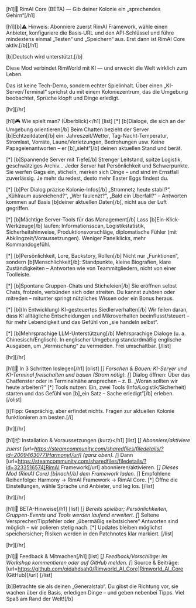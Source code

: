 [h1]🧠 RimAI Core (BETA) — Gib deiner Kolonie ein „sprechendes Gehirn“[/h1]

[h1][b]⚠ Hinweis: Abonniere zuerst RimAI Framework, wähle einen Anbieter, konfiguriere die Basis‑URL und den API‑Schlüssel und führe mindestens einmal „Testen“ und „Speichern“ aus. Erst dann ist RimAI Core aktiv.[/b][/h1]

[b]Deutsch wird unterstützt.[/b]

Diese Mod verbindet RimWorld mit KI — und erweckt die Welt wirklich zum Leben.
 
Das ist keine Tech-Demo, sondern echter Spielinhalt. Über einen „KI-Server/Terminal“ sprichst du mit einem Koloniezentrum, das die Umgebung beobachtet, Sprüche klopft und Dinge erledigt.

[hr][/hr]

[h1]🎮 Wie spielt man? (Überblick)</h1]
[list]
[*] [b]Dialoge, die sich an der Umgebung orientieren[/b]
	Beim Chatten bezieht der Server [b]Echtzeitdaten[/b] ein: Jahreszeit/Wetter, Tag-Nacht-Temperatur, Stromlast, Vorräte, Laune/Verletzungen, Bedrohungen usw. Keine Papageienantworten – er [b]„sieht“[/b] deinen aktuellen Stand und berät.

[*] [b]Spannende Server mit Tiefe[/b]
	Strenger Leitstand, spitze Logistik, geschwätziges Archiv… Jeder Server hat Persönlichkeit und Schwerpunkte. Sie werfen Gags ein, sticheln, merken sich Dinge – und sind im Ernstfall zuverlässig. Je mehr du redest, desto mehr Easter Eggs findest du.

[*] [b]Per Dialog präzise Kolonie-Infos[/b]
	„Stromnetz heute stabil?“, „Kühlraum ausreichend?“, „Wer faulenzt?“, „Bald ein Überfall?“ – Antworten kommen auf Basis [b]deiner aktuellen Daten[/b], nicht aus der Luft gegriffen.

[*] [b]Mächtige Server-Tools für das Management[/b]
	Lass [b]Ein-Klick-Werkzeuge[/b] laufen: Informationsscan, Logistikstatistik, Sicherheitshinweise, Produktionsvorschläge, diplomatische Fühler (mit Abklingzeit/Voraussetzungen). Weniger Panelklicks, mehr Kommandogefühl.

[*] [b]Persönlichkeit, Lore, Backstory, Rollen[/b]
	Nicht nur „Funktionen“, sondern [b]Menschlichkeit[/b]: Standpunkte, kleine Biografien, klare Zuständigkeiten – Antworten wie von Teammitgliedern, nicht von einer Toolleiste.

[*] [b]Spontane Gruppen-Chats und Sticheleien[/b]
	Sie eröffnen selbst Chats, frotzeln, verbünden sich oder streiten. Du kannst zuhören oder mitreden – mitunter springt nützliches Wissen oder ein Bonus heraus.

[*] [b](In Entwicklung) KI-gesteuertes Siedlerverhalten[/b]
	Wir feilen daran, dass KI alltägliche Entscheidungen und Mikroverhalten beeinflusst/steuert – für mehr Lebendigkeit und das Gefühl von „sie handeln selbst“.

[*] [b]Mehrsprachige LLM-Unterstützung[/b]
	Mehrsprachige Dialoge (u. a. Chinesisch/Englisch). In englischer Umgebung standardmäßig englische Ausgaben, um „Vermischung“ zu vermeiden. Frei umschaltbar.
[/list]

[hr][/hr]

[h1]🧭 In 3 Schritten loslegen[/h1]
[olist]
[*] Forschen & Bauen: KI-Server und KI-Terminal freischalten und bauen (Strom nötig).
[*] Dialog öffnen: Über das Chatfenster oder in Terminalnähe ansprechen – z. B. „Woran sollten wir heute arbeiten?“
[*] Tools nutzen: Ein, zwei Tools (Info/Logistik/Sicherheit) starten und das Gefühl von [b]„ein Satz – Sache erledigt“[/b] erleben.
[/olist]

[i]Tipp: Gesprächig, aber erfindet nichts. Fragen zur aktuellen Kolonie funktionieren am besten.[/i]

[hr][/hr]

[h1]📦 Installation & Voraussetzungen (kurz)</h1]
[list]
[*] Abonniere/aktiviere zuerst [url=https://steamcommunity.com/sharedfiles/filedetails/?id=2009463077]Harmony[/url] (ganz oben).
[*] Dann [url=https://steamcommunity.com/sharedfiles/filedetails/?id=3233516574]RimAI Framework[/url] abonnieren/aktivieren.
[*] Dieses Mod (RimAI Core) [b]nach[/b] dem Framework laden.
[*] Empfohlene Reihenfolge: Harmony → RimAI Framework → RimAI Core.
[*] Öffne die Einstellungen, wähle Sprache und Anbieter, und leg los.
[/list]

[hr][/hr]

[h1]🧪 BETA-Hinweise[/h1]
[list]
[*] Bereits spielbar; Persönlichkeiten, Gruppen-Events und Tools werden laufend erweitert.
[*] Seltene Versprecher/Tippfehler oder „übermäßig selbstsichere“ Antworten sind möglich – wir polieren stetig nach.
[*] Updates bleiben möglichst speichersicher; Risiken werden in den Patchnotes klar markiert.
[/list]

[hr][/hr]

[h1]🤝 Feedback & Mitmachen[/h1]
[list]
[*] Feedback/Vorschläge: im Workshop kommentieren oder auf GitHub melden.
[*] Source & Beiträge: [url=https://github.com/oidahdsah0/Rimworld_AI_Core]Rimworld_AI_Core (GitHub)[/url]
[/list]

[b]Betrachte sie als deinen „Generalstab“. Du gibst die Richtung vor, sie wachen über die Basis, erledigen Dinge – und geben nebenbei Tipps. Viel Spaß am Rand der Welt![/b]

